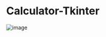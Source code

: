 # Calculator-Tkinter
![image](https://github.com/satyansh-mittal/Calculator-Tkinter/assets/104019813/5446f239-ce42-4c56-95c6-cd7f3a0f04be)
